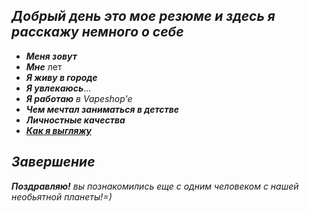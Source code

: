 ## **_Добрый день это мое резюме и здесь я расскажу немного о себе_**
* __*Меня зовут*__
* __*Мне*__ лет
* *__Я живу в городе__*
* __*Я увлекаюсь*__...
* __*Я работаю*__ *в Vapeshop'e*
* __*Чем мечтал заниматься в детстве*__
* __*Личностные качества*__
* __*[Как я выгляжу](photo1712238622.jpeg)*__
## _**Завершение**_
__*Поздравляю!*__ *вы познакомились еще с одним человеком с нашей необьятной планеты!=)*